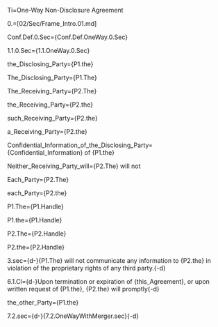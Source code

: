 Ti=One-Way Non-Disclosure Agreement

0.=[02/Sec/Frame_Intro.01.md]

Conf.Def.0.Sec={Conf.Def.OneWay.0.Sec}

1.1.0.Sec={1.1.OneWay.0.Sec}

the_Disclosing_Party={P1.the}

The_Disclosing_Party={P1.The}

The_Receiving_Party={P2.The}

the_Receiving_Party={P2.the}

such_Receiving_Party={P2.the}

a_Receiving_Party={P2.the}

Confidential_Information_of_the_Disclosing_Party={Confidential_Information} of {P1.the}

Neither_Receiving_Party_will={P2.The} will not

Each_Party={P2.The}

each_Party={P2.the}

P1.The={P1.Handle}

P1.the={P1.Handle}

P2.The={P2.Handle}

P2.the={P2.Handle}

3.sec={d-}{P1.The} will not communicate any information to {P2.the} in violation of the proprietary rights of any third party.{-d}

6.1.Cl={d-}Upon termination or expiration of {this_Agreement}, or upon written request of {P1.the}, {P2.the} will promptly{-d}

the_other_Party={P1.the}

7.2.sec={d-}{7.2.OneWayWithMerger.sec}{-d}